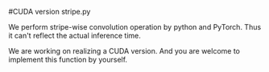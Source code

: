 #CUDA version stripe.py

We perform stripe-wise convolution operation by python and PyTorch. Thus it can't reflect the actual inference time.

We are working on realizing a CUDA version. And you are welcome to implement this function by yourself.
